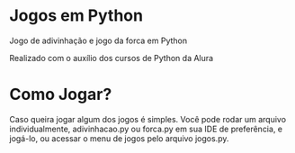 # Jogos em Python

Jogo de adivinhação e jogo da forca em Python

Realizado com o auxílio dos cursos de Python da Alura

# Como Jogar?

Caso queira jogar algum dos jogos é simples. Você pode rodar um arquivo individualmente, adivinhacao.py ou forca.py em sua IDE de preferência, e jogá-lo, ou acessar o menu de jogos pelo arquivo jogos.py.
